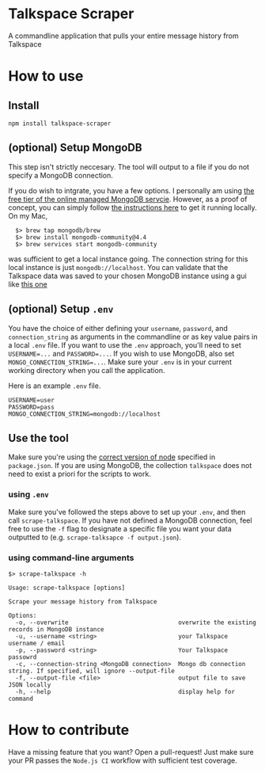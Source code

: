 # Talkspace Scraper
A commandline application that pulls your entire message history from Talkspace

# How to use

## Install

```{bash}
npm install talkspace-scraper
```

## (optional) Setup MongoDB
This step isn't strictly neccesary. The tool will output to a file if you do not specify a MongoDB connection.

If you do wish to intgrate, you have a few options. I personally am using [the free tier of the online managed MongoDB servcie](https://www.mongodb.com/pricing_).
However, as a proof of concept, you can simply follow [the instructions here](https://docs.mongodb.com/manual/administration/install-community/) to get it running locally. On my Mac, 

```{bash}
  $> brew tap mongodb/brew
  $> brew install mongodb-community@4.4
  $> brew services start mongodb-community
```
was sufficient to get a local instance going. The connection string for this local instance is just `mongodb://localhost`. You can validate that the Talkspace data was saved to your chosen MongoDB instance using a gui like [this one](https://www.mongodb.com/try/download/compass)


## (optional) Setup `.env`
You have the choice of either defining your `username`, `password`, and `connection_string` as arguments in the commandline or as key value pairs in a local `.env` file. If you want to use the `.env` approach, you'll need to set `USERNAME=...` and `PASSWORD=...`. If you wish to use MongoDB, also set `MONGO_CONNECTION_STRING=...`. Make sure your `.env` is in your current working directory when you call the application.

Here is an example `.env` file.
```
USERNAME=user
PASSWORD=pass
MONGO_CONNECTION_STRING=mongodb://localhost
```

## Use the tool 
Make sure you're using the [correct version of node](https://github.com/nvm-sh/nvm) specified in `package.json`. If you are using MongoDB, the collection `talkspace` does not need to exist a priori for the scripts to work.

### using `.env`
Make sure you've followed the steps above to set up your `.env`, and then call `scrape-talkspace`. If you have not defined a MongoDB connection, feel free to use the `-f` flag to designate a specific file you want your data outputted to (e.g. `scrape-talksapce -f output.json`).

### using command-line arguments
```
$> scrape-talkspace -h

Usage: scrape-talkspace [options]

Scrape your message history from Talkspace

Options:
  -o, --overwrite                               overwrite the existing records in MongoDB instance
  -u, --username <string>                       your Talkspace username / email
  -p, --password <string>                       Your Talkspace passowrd
  -c, --connection-string <MongoDB connection>  Mongo db connection string. If specified, will ignore --output-file
  -f, --output-file <file>                      output file to save JSON locally
  -h, --help                                    display help for command
```


# How to contribute

Have a missing feature that you want? Open a pull-request! Just make sure your PR passes the `Node.js CI` workflow with sufficient test coverage.
